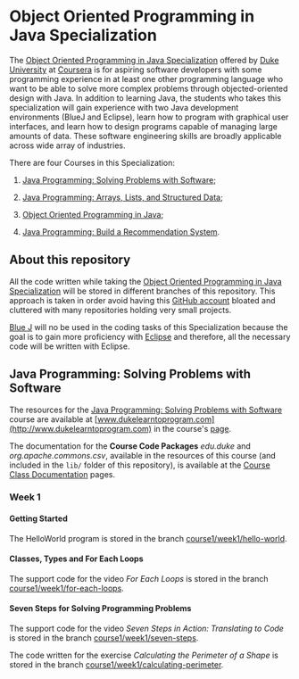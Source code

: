 # Object Oriented Programming in Java Specialization

The [Object Oriented Programming in Java Specialization](https://www.coursera.org/specializations/object-oriented-programming) offered by [Duke University](https://www.coursera.org/duke) at [Coursera](https://www.coursera.org) is for aspiring software developers with some programming experience in at least one other programming language who want to be able to solve more complex problems through objected-oriented design with Java. In addition to learning Java, the students who takes this specialization will gain experience with two Java development environments (BlueJ and Eclipse), learn how to program with graphical user interfaces, and learn how to design programs capable of managing large amounts of data. These software engineering skills are broadly applicable across wide array of industries.


There are four Courses in this Specialization:

1. [Java Programming: Solving Problems with Software](https://www.coursera.org/learn/java-programming);

2. [Java Programming: Arrays, Lists, and Structured Data](https://www.coursera.org/learn/java-programming-arrays-lists-data);

4. [Object Oriented Programming in Java](https://www.coursera.org/learn/object-oriented-java);

5. [Java Programming: Build a Recommendation System](https://www.coursera.org/learn/data-structures-optimizing-performance).

## About this repository

All the code written while taking the [Object Oriented Programming in Java Specialization](https://www.coursera.org/specializations/object-oriented-programming) will be stored in different branches of this repository. This approach is taken in order avoid having this [GitHub account](https://github.com/EnduranceCode) bloated and cluttered with many repositories holding very small projects.

[Blue J](https://www.bluej.org/) will no be used in the coding tasks of this Specialization because the goal is to gain more proficiency with [Eclipse](https://www.eclipse.org) and therefore, all the necessary code will be written with Eclipse.

## Java Programming: Solving Problems with Software

The resources for the [Java Programming: Solving Problems with Software](https://www.coursera.org/learn/java-programming) course are available at [www.dukelearntoprogram.com](http://www.dukelearntoprogram.com) in the course's [page](http://www.dukelearntoprogram.com/course2).

The documentation for the **Course Code Packages** *edu.duke* and *org.apache.commons.csv*, available in the resources of this course (and included in the `lib/` folder of this repository), is available at the [Course Class Documentation](http://www.dukelearntoprogram.com/course2/doc/javadoc/index.html?course=2) pages.

### Week 1

#### Getting Started

The HelloWorld program is stored in the branch [course1/week1/hello-world](https://github.com/EnduranceCode/JavaCourseraDuke/tree/course1/week1/hello-world).

#### Classes, Types and For Each Loops

The support code for the video *For Each Loops* is stored in the branch [course1/week1/for-each-loops](https://github.com/EnduranceCode/JavaCourseraDuke/tree/course1/week1/for-each-loops).

#### Seven Steps for Solving Programming Problems

The support code for the video *Seven Steps in Action: Translating to Code* is stored in the branch [course1/week1/seven-steps](https://github.com/EnduranceCode/JavaCourseraDuke/tree/course1/week1/seven-steps).

The code written for the exercise *Calculating the Perimeter of a Shape* is stored in the branch  [course1/week1/calculating-perimeter](https://github.com/EnduranceCode/JavaCourseraDuke/tree/course1/week1/calculating-perimeter).
